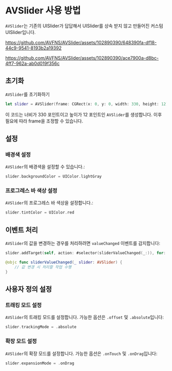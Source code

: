 # **AVSlider 사용 방법**

`AVSlider`는 기존의 UISlider가 답답해서 UISlider를 상속 받지 않고 만들어진 커스텀 UISlider입니다.

https://github.com/AVFNS/AVSlider/assets/102890390/648390fa-df18-44c9-9541-8193b2a19392

https://github.com/AVFNS/AVSlider/assets/102890390/ace7900a-d8bc-4ff7-962a-ab0d019f356c


## **초기화**

`AVSlider`를 초기화하기

```swift
let slider = AVSlider(frame: CGRect(x: 0, y: 0, width: 330, height: 12))
```

이 코드는 너비가 330 포인트이고 높이가 12 포인트인 `AVSlider`를 생성합니다. 이후 필요에 따라 frame을 조정할 수 있습니다.

## **설정**

### **배경색 설정**

`AVSlider`의 배경색을 설정할 수 있습니다.:

```swift
slider.backgroundColor = UIColor.lightGray
```

### **프로그레스 바 색상 설정**

`AVSlider`의 프로그레스 바 색상을 설정합니다.:

```swift
slider.tintColor = UIColor.red
```

## **이벤트 처리**

`AVSlider`의 값을 변경하는 경우를 처리하려면 `valueChanged` 이벤트를 감지합니다:

```swift
slider.addTarget(self, action: #selector(sliderValueChanged(_:)), for: .valueChanged)

@objc func sliderValueChanged(_ slider: AVSlider) {
    // 값 변경 시 처리할 작업 수행
}
```

## **사용자 정의 설정**

### **트래킹 모드 설정**

`AVSlider`의 트래킹 모드를 설정합니다. 가능한 옵션은 `.offset` 및 `.absolute`입니다:

```swift
slider.trackingMode = .absolute

```

### **확장 모드 설정**

`AVSlider`의 확장 모드를 설정합니다. 가능한 옵션은 `.onTouch` 및 `.onDrag`입니다:

```swift
slider.expansionMode = .onDrag

```

